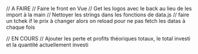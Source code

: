 // A FAIRE 
// Faire le front en Vue 
// Get les logos avec le back au lieu de les import à la main 
// Nettoyer les strings dans les fonctions de data.js 
// faire un tchek if le prix à changer alors on reload pour ne pas fetch les datas à chaque fois 


// EN COURS 
// Ajouter les perte et profits théoriques totaux, le total investi et la quantité actuellement investi 
        
